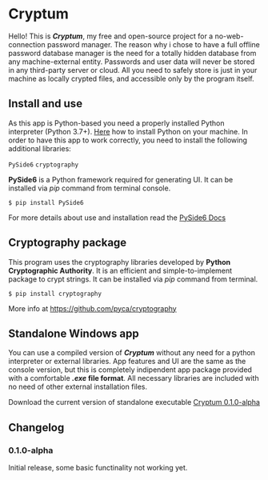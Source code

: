 # Cryptum
Hello! This is **_Cryptum_**, my free and open-source project for a no-web-connection password manager. The reason why i chose to have a full offline password database manager is the need for a totally hidden database from any machine-external entity. Passwords and user data will never be stored in any third-party server
or cloud. All you need to safely store is just in your machine as locally crypted files, and accessible only by the program itself.

## Install and use

As this app is Python-based you need a properly installed Python interpreter (Python 3.7+).
[Here]("https://www.python.org/") how to install Python on your machine.
In order to have this app to work correctly, you need to install the following additional libraries:

`PySide6`
`cryptography`

**PySide6** is a Python framework required for generating UI.
It can be installed via _pip_ command from terminal console.

<pre><code>$ pip install PySide6
</code></pre>

For more details about use and installation read the [PySide6 Docs](https://pypi.org/project/PySide6/)

## Cryptography package
This program uses the cryptography libraries developed by **Python Cryptographic Authority**.
It is an efficient and simple-to-implement package to crypt strings.
It can be installed via _pip_ command from terminal.

<pre><code>$ pip install cryptography
</code></pre>

More info at https://github.com/pyca/cryptography

## Standalone Windows app
You can use a compiled version of **_Cryptum_** without any need for a python interpreter or external libraries. App features and UI are the same as the console version, but this is completely
indipendent app package provided with a comfortable **_.exe_ file format**. All necessary libraries are included
with no need of other external installation files.

Download the current version of standalone executable [Cryptum 0.1.0-alpha](https://drive.google.com/file/d/1brj76VXdvVvGpV5mGVc4xbFefzS6ZRhZ/view?usp=sharing)


## Changelog
### 0.1.0-alpha
Initial release, some basic functinality not working yet.
